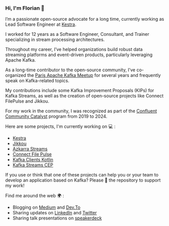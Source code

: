 ### Hi, I'm Florian 👋

I’m a passionate open-source advocate for a long time, currently working as Lead Software Engineer at [Kestra](https://kestra.io/). 

I worked for 12 years as a Software Engineer, Consultant, and Trainer specializing in stream processing architectures.

Throughout my career, I’ve helped organizations build robust data streaming platforms and event-driven products, particularly leveraging Apache Kafka. 

As a long-time contributor to the open-source community, I’ve co-organized the [Paris Apache Kafka Meetup](https://www.meetup.com/fr-FR/Paris-Apache-Kafka-Meetup/) for several years and frequently speak on Kafka-related topics. 

My contributions include some Kafka Improvement Proposals (KIPs) for Kafka Streams, as well as the creation of open-source projects like Connect FilePulse and Jikkou.

For my work in the community, I was recognized as part of the [Confluent Community Catalyst](https://www.confluent.io/nominate/) program from 2019 to 2024.

Here are some projects, I'm currently working on 💻 : 
 - [Kestra](https://github.com/kestra-io/kestra)
 - [Jikkou](https://github.com/streamthoughts/jikkou)
 - [Azkarra Streams](https://www.azkarrastreams.io/)
 - [Connect File Pulse](https://github.com/streamthoughts/kafka-connect-file-pulse)
 - [Kafka Clients Kotlin](https://github.com/streamthoughts/kafka-clients-kotlin)
 - [Kafka Streams CEP](https://github.com/fhussonnois/kafkastreams-cep)
 
If you use or think that one of these projects can help you or your team to develop an application based on Kafka? Please 🌟 the repository to support my work!

Find me around the web 🌍 :
 - Blogging on [Medium](https://medium.com/@fhussonnois) and [Dev.To](https://dev.to/fhussonnois)
 - Sharing updates on [LinkedIn](https://www.linkedin.com/in/florian-hussonnois/) and [Twitter](https://twitter.com/fhussonnois)
 - Sharing talk presentations on [speakerdeck](https://speakerdeck.com/fhussonnois)
 
<!--
**fhussonnois/fhussonnois** is a ✨ _special_ ✨ repository because its `README.md` (this file) appears on your GitHub profile.

